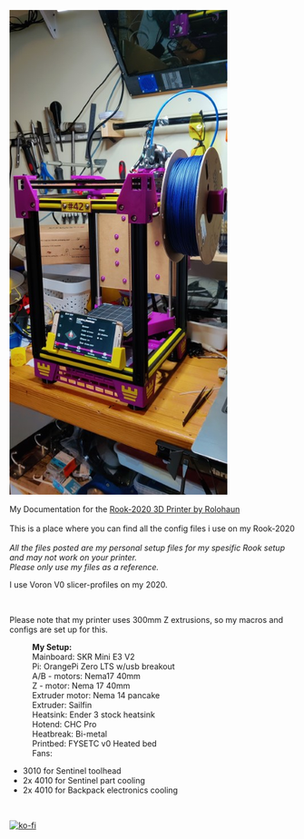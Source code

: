 <p><img alt="" src="https://github.com/Kanrog/Rook-2020/blob/main/Photos/2020_small.jpg?raw=true" /></p>

<p>My Documentation for the <a href="https://github.com/rolohaun/Rook-2020">Rook-2020 3D Printer by Rolohaun</a><br />
<br />
This is a place where you can find all the config files i use on my Rook-2020<br />
<br />
<em>All the files posted are my personal setup files for my spesific Rook setup and may not work on your printer.<br />
Please only use my files as a reference.</em></p>

I use Voron V0 slicer-profiles on my 2020.

<br />
<p> Please note that my printer uses 300mm Z extrusions, so my macros and configs are set up for this.<br />


<p style="margin-left:40px"><strong>My Setup:</strong><br />
Mainboard: SKR Mini E3 V2<br />
Pi: OrangePi Zero LTS w/usb breakout<br />
A/B - motors: Nema17 40mm<br />
Z - motor: Nema 17 40mm<br />
Extruder motor: Nema 14 pancake<br />
Extruder: Sailfin<br />
Heatsink: Ender 3 stock heatsink<br />
Hotend: CHC Pro<br />
Heatbreak: Bi-metal<br />
Printbed: FYSETC v0 Heated bed<br />
Fans:&nbsp;</p>

<ul>
	<li>3010 for Sentinel toolhead</li>
	<li>2x 4010 for Sentinel part cooling</li>
	<li>2x 4010 for Backpack electronics cooling</li>
</ul>

<p>&nbsp;</p>


[![ko-fi](https://ko-fi.com/img/githubbutton_sm.svg)](https://ko-fi.com/F1F3LNZ6A)
